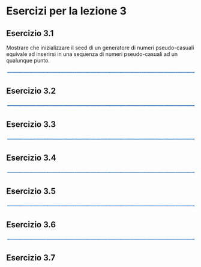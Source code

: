 # Esercizi per la lezione 3

## Esercizio 3.1 

Mostrare che inizializzare il seed di un generatore di numeri pseudo-casuali 
equivale ad inserirsi in una sequenza di numeri pseudo-casuali
ad un qualunque punto.

![linea](../immagini/linea.png)

## Esercizio 3.2 


![linea](../immagini/linea.png)

## Esercizio 3.3

    
![linea](../immagini/linea.png)

## Esercizio 3.4


![linea](../immagini/linea.png)

## Esercizio 3.5


![linea](../immagini/linea.png)

## Esercizio 3.6


![linea](../immagini/linea.png)

## Esercizio 3.7

